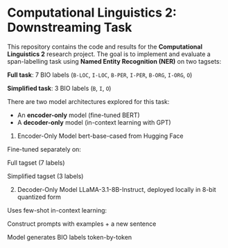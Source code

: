 # Computational Linguistics 2: Downstreaming Task

This repository contains the code and results for the **Computational Linguistics 2** research project. 
The goal is to implement and evaluate a span-labelling task using **Named Entity Recognition (NER)** on two tagsets:

**Full task**: 7 BIO labels (`B-LOC`, `I-LOC`, `B-PER`, `I-PER`, `B-ORG`, `I-ORG`, `O`)

**Simplified task**: 3 BIO labels (`B`, `I`, `O`)

There are two model architectures explored for this task: 
- An **encoder-only** model (fine-tuned BERT)
- A **decoder-only** model (in-context learning with GPT)


1. Encoder-Only Model
bert-base-cased from Hugging Face

Fine-tuned separately on:

Full tagset (7 labels)

Simplified tagset (3 labels)

2. Decoder-Only Model
LLaMA-3.1-8B-Instruct, deployed locally in 8-bit quantized form

Uses few-shot in-context learning:

Construct prompts with examples + a new sentence

Model generates BIO labels token-by-token


